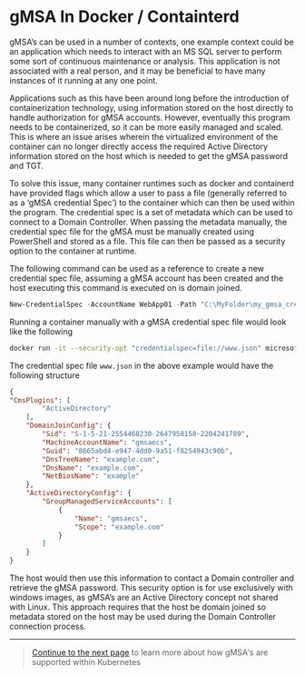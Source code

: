 # gMSA In Docker / Containterd

gMSA’s can be used in a number of contexts, one example context could be an application which needs to interact with
an MS SQL server to perform some sort of continuous maintenance or analysis. This application is not associated with a
real person, and it may be beneficial to have many instances of it running at any one point.

Applications such as this have been around long before the introduction of containerization technology, using
information stored on the host directly to handle authorization for gMSA accounts. However, eventually this program
needs to be containerized, so it can be more easily managed and scaled. This is where an issue arises wherein the
virtualized environment of the container can no longer directly access the required Active Directory information stored
on the host which is needed to get the gMSA password and TGT.

To solve this issue, many container runtimes such as docker and containerd have provided flags which allow a user to
pass a file (generally referred to as a ‘gMSA credential Spec’) to the container which can then be used within the
program. The credential spec is a set of metadata which can be used to connect to a Domain Controller. When passing the
metadata manually, the credential spec file for the gMSA must be manually created using PowerShell and stored as a file.
This file can then be passed as a security option to the container at runtime.

The following command can be used as a reference to create a new credential spec file, assuming a gMSA account has been
created and the host executing this command is executed on is domain joined.

```powershell
New-CredentialSpec -AccountName WebApp01 -Path "C:\MyFolder\my_gmsa_creds.json"
```

Running a container manually with a gMSA credential spec file would look like the following

```bash
docker run -it --security-opt "credentialspec=file://www.json" microsoft/windowsservercore cmd
```

The credential spec file `www.json` in the above example would have the following structure

```json
{
"CmsPlugins": [
        "ActiveDirectory"
    ],
    "DomainJoinConfig": {
        "Sid": "S-1-5-21-2554468230-2647958158-2204241789",
        "MachineAccountName": "gmsaecs",
        "Guid": "8665abd4-e947-4dd0-9a51-f8254943c90b",
        "DnsTreeName": "example.com",
        "DnsName": "example.com",
        "NetBiosName": "example"
    },
    "ActiveDirectoryConfig": {
        "GroupManagedServiceAccounts": [
            {
                "Name": "gmsaecs",
                "Scope": "example.com"
            }
        ]
    }
}
```

The host would then use this information to contact a Domain controller and retrieve the gMSA password. This security
option is for use exclusively with windows images, as gMSA’s are an Active Directory concept not shared with Linux.
This approach requires that the host be domain joined so metadata stored on the host may be used during the Domain
Controller connection process. 

---
> [Continue to the next page](04-gmsa-in-kubernetes.md) to learn more about how gMSA's are supported within Kubernetes 